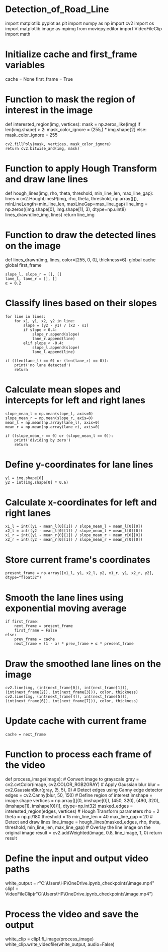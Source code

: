 # Detection_of_Road_Line
import matplotlib.pyplot as plt
import numpy as np
import cv2
import os
import matplotlib.image as mpimg
from moviepy.editor import VideoFileClip
import math
# Initialize cache and first_frame variables
cache = None
first_frame = True
# Function to mask the region of interest in the image
def interested_region(img, vertices):
    mask = np.zeros_like(img)
    if len(img.shape) > 2:
        mask_color_ignore = (255,) * img.shape[2]
    else:
        mask_color_ignore = 255
        
    cv2.fillPoly(mask, vertices, mask_color_ignore)
    return cv2.bitwise_and(img, mask)
# Function to apply Hough Transform and draw lane lines
def hough_lines(img, rho, theta, threshold, min_line_len, max_line_gap):
    lines = cv2.HoughLinesP(img, rho, theta, threshold, np.array([]), minLineLength=min_line_len, maxLineGap=max_line_gap)
    line_img = np.zeros((img.shape[0], img.shape[1], 3), dtype=np.uint8)
    lines_drawn(line_img, lines)
    return line_img
# Function to draw the detected lines on the image
def lines_drawn(img, lines, color=[255, 0, 0], thickness=6):
    global cache
    global first_frame

    slope_l, slope_r = [], []
    lane_l, lane_r = [], []
    α = 0.2
# Classify lines based on their slopes
    for line in lines:
        for x1, y1, x2, y2 in line:
            slope = (y2 - y1) / (x2 - x1)
            if slope > 0.4:
                slope_r.append(slope)
                lane_r.append(line)
            elif slope < -0.4:
                slope_l.append(slope)
                lane_l.append(line)

    if ((len(lane_l) == 0) or (len(lane_r) == 0)):
        print('no lane detected')
        return
# Calculate mean slopes and intercepts for left and right lanes
    slope_mean_l = np.mean(slope_l, axis=0)
    slope_mean_r = np.mean(slope_r, axis=0)
    mean_l = np.mean(np.array(lane_l), axis=0)
    mean_r = np.mean(np.array(lane_r), axis=0)

    if ((slope_mean_r == 0) or (slope_mean_l == 0)):
        print('dividing by zero')
        return
# Define y-coordinates for lane lines
    y1 = img.shape[0]
    y2 = int(img.shape[0] * 0.6)
# Calculate x-coordinates for left and right lanes
    x1_l = int((y1 - mean_l[0][1]) / slope_mean_l + mean_l[0][0])
    x2_l = int((y2 - mean_l[0][1]) / slope_mean_l + mean_l[0][0])
    x1_r = int((y1 - mean_r[0][1]) / slope_mean_r + mean_r[0][0])
    x2_r = int((y2 - mean_r[0][1]) / slope_mean_r + mean_r[0][0])
# Store current frame's coordinates
    present_frame = np.array([x1_l, y1, x2_l, y2, x1_r, y1, x2_r, y2], dtype="float32")
# Smooth the lane lines using exponential moving average
    if first_frame:
        next_frame = present_frame
        first_frame = False
    else:
        prev_frame = cache
        next_frame = (1 - α) * prev_frame + α * present_frame
# Draw the smoothed lane lines on the image
    cv2.line(img, (int(next_frame[0]), int(next_frame[1])), (int(next_frame[2]), int(next_frame[3])), color, thickness)
    cv2.line(img, (int(next_frame[4]), int(next_frame[5])), (int(next_frame[6]), int(next_frame[7])), color, thickness)
# Update cache with current frame
    cache = next_frame
# Function to process each frame of the video
def process_image(image):
    # Convert image to grayscale
    gray = cv2.cvtColor(image, cv2.COLOR_RGB2GRAY)
    # Apply Gaussian blur
    blur = cv2.GaussianBlur(gray, (5, 5), 0)
    # Detect edges using Canny edge detector
    edges = cv2.Canny(blur, 50, 150)
    # Define region of interest
    imshape = image.shape
    vertices = np.array([[(0, imshape[0]), (450, 320), (490, 320), (imshape[1], imshape[0])]], dtype=np.int32)
    masked_edges = interested_region(edges, vertices)
    # Hough Transform parameters 
    rho = 2
    theta = np.pi/180
    threshold = 15
    min_line_len = 40
    max_line_gap = 20
    # Detect and draw lines
    line_image = hough_lines(masked_edges, rho, theta, threshold, min_line_len, max_line_gap)
    # Overlay the line image on the original image
    result = cv2.addWeighted(image, 0.8, line_image, 1, 0)
    return result
# Define the input and output video paths
white_output = r"C:\Users\HP\OneDrive\.ipynb_checkpoints\image.mp4" 
clip1 = VideoFileClip(r"C:\Users\HP\OneDrive\.ipynb_checkpoints\image.mp4")
# Process the video and save the output
white_clip = clip1.fl_image(process_image)
white_clip.write_videofile(white_output, audio=False)
